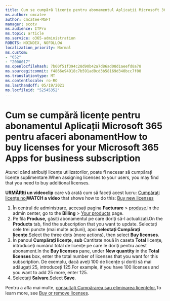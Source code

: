 ```yaml
---
title: Cum se cumpără licențe pentru abonamentul Aplicații Microsoft 365 pentru afaceri abonament
ms.author: cmcatee
author: cmcatee-MSFT
manager: scotv
ms.audience: ITPro
ms.topic: article
ms.service: o365-administration
ROBOTS: NOINDEX, NOFOLLOW
localization_priority: Normal
ms.custom:
- "652"
- "2000017"
ms.openlocfilehash: 7b60f51f394c28d90b42a7d86ad08d1aeefd8a78
ms.sourcegitcommit: f4866e94918c7b591ad0cd3b58169d340bcc7f00
ms.translationtype: MT
ms.contentlocale: ro-RO
ms.lasthandoff: 05/19/2021
ms.locfileid: "52545352"
---
```

# <a name="how-to-buy-licenses-for-your-microsoft-365-apps-for-business-subscription"></a><span data-ttu-id="d7c3b-102">Cum se cumpără licențe pentru abonamentul Aplicații Microsoft 365 pentru afaceri abonament</span><span class="sxs-lookup"><span data-stu-id="d7c3b-102">How to buy licenses for your Microsoft 365 Apps for business subscription</span></span>

<span data-ttu-id="d7c3b-103">Atunci când atribuiți licențe utilizatorilor, poate fi necesar să cumpărați licențe suplimentare.</span><span class="sxs-lookup"><span data-stu-id="d7c3b-103">When assigning licenses to your users, you may find that you need to buy additional licenses.</span></span>

<span data-ttu-id="d7c3b-104">**URMĂRIți un videoclip** care vă arată cum să faceți acest lucru: [Cumpărați licențe noi](https://go.microsoft.com/fwlink/p/?linkid=2154857)</span><span class="sxs-lookup"><span data-stu-id="d7c3b-104">**WATCH a video** that shows how to do this: [Buy new licenses](https://go.microsoft.com/fwlink/p/?linkid=2154857)</span></span>
  
1. <span data-ttu-id="d7c3b-105">În centrul de administrare, accesați pagina **Facturare**  >  [produse.](https://go.microsoft.com/fwlink/p/?linkid=842054)</span><span class="sxs-lookup"><span data-stu-id="d7c3b-105">In the admin center, go to the **Billing** > [Your products](https://go.microsoft.com/fwlink/p/?linkid=842054) page.</span></span>
2. <span data-ttu-id="d7c3b-106">Pe fila **Produse,** găsiți abonamentul pe care doriți să-l actualizați.</span><span class="sxs-lookup"><span data-stu-id="d7c3b-106">On the **Products** tab, find the subscription that you want to update.</span></span> <span data-ttu-id="d7c3b-107">Selectați cele trei puncte (mai multe acțiuni), apoi **selectați Cumpărați licențe**.</span><span class="sxs-lookup"><span data-stu-id="d7c3b-107">Select the three dots (more actions), then select **Buy licenses**.</span></span>
3. <span data-ttu-id="d7c3b-108">În panoul **Cumpărați licențe,** **sub** Cantitate nouă în caseta **Total** licențe, introduceți numărul total de licențe pe care le doriți pentru acest abonament.</span><span class="sxs-lookup"><span data-stu-id="d7c3b-108">In the **Buy licenses** pane, under **New quantity** in the **Total licenses** box, enter the total number of licenses that you want for this subscription.</span></span> <span data-ttu-id="d7c3b-109">De exemplu, dacă aveți 100 de licențe și doriți să mai adăugați 25, introduceți 125.</span><span class="sxs-lookup"><span data-stu-id="d7c3b-109">For example, if you have 100 licenses and you want to add 25 more, enter 125.</span></span>
4. <span data-ttu-id="d7c3b-110">Selectați **Salvare**.</span><span class="sxs-lookup"><span data-stu-id="d7c3b-110">Select **Save**.</span></span>

<span data-ttu-id="d7c3b-111">Pentru a afla mai multe, [consultați Cumpărarea sau eliminarea licențelor.](/microsoft-365/commerce/licenses/buy-licenses)</span><span class="sxs-lookup"><span data-stu-id="d7c3b-111">To learn more, see [Buy or remove licenses](/microsoft-365/commerce/licenses/buy-licenses).</span></span>